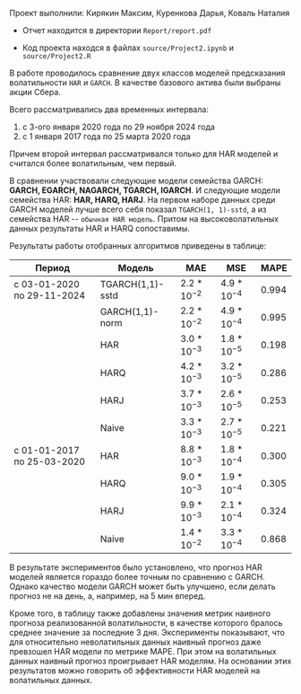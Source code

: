 Проект выполнили: Кирякин Максим, Куренкова Дарья, Коваль Наталия

* Отчет находится в директории `Report/report.pdf`

* Код проекта находся в файлах `source/Project2.ipynb` и `source/Project2.R`

В работе проводилось сравнение двух классов моделей предсказания волатильности `HAR` и `GARCH`.
В качестве базового актива были выбраны акции Сбера. 

Всего рассматривались два временных интервала:

1. с 3-ого января 2020 года по 29 ноября 2024 года
2. с 1 января 2017 года по 25 марта 2020 года

Причем второй интервал рассматривался только для HAR моделей и считался более волатильным, чем первый.

В сравнении участвовали следующие модели семейства GARCH: **GARCH, EGARCH, NAGARCH, TGARCH, IGARCH**. И следующие модели семейства HAR: **HAR, HARQ, HARJ**.
На первом наборе данных среди GARCH моделей лучше всего себя показал `TGARCH(1, 1)-sstd`, а из семейства HAR -- `обычная HAR модель`.
Притом на высоковолатильных данных результаты HAR и HARQ сопоставимы.

Результаты работы отобранных алгоритмов приведены в таблице:

| Период                     | Модель           |   MAE              | MSE             | MAPE  |
|----------------------------|------------------|--------------------|-----------------|-------|
| c 03-01-2020 по 29-11-2024 | TGARCH(1,1)-sstd | $2.2 * 10^{-2}$    | $4.9 * 10^{-4}$ | 0.994 |
|                            | GARCH(1,1)-norm  | $2.2 * 10^{-2}$    | $4.9 * 10^{-4}$ | 0.995 |
|                            | HAR              | $3.0 * 10^{-3}$    | $1.8 * 10^{-5}$ | 0.198 |
|                            | HARQ             | $4.2 * 10^{-3}$    | $3.2 * 10^{-5}$ | 0.286 |
|                            | HARJ             | $3.7 * 10^{-3}$    | $2.6 * 10^{-5}$ | 0.253 |
|                            | Naive            | $3.3 * 10^{-3}$    | $2.7 * 10^{-5}$ | 0.221 |
| c 01-01-2017 по 25-03-2020 | HAR              | $8.8 * 10^{-3}$    | $1.8 * 10^{-4}$ | 0.300 |
|                            | HARQ             | $9.0 * 10^{-3}$    | $1.9 * 10^{-4}$ | 0.305 |
|                            | HARJ             | $9.9 * 10^{-3}$    | $2.1 * 10^{-4}$ | 0.324 |
|                            | Naive            | $1.4 * 10^{-2}$    | $3.3 * 10^{-4}$ | 0.868 |


В результате экспериментов было установлено, что прогноз HAR моделей является гораздо более точным по сравнению с GARCH.
Однако качество модели GARCH может быть улучшено, если делать прогноз не на день, а, например, на 5 мин вперед.

Кроме того, в таблицу также добавлены значения метрик наивного прогноза реализованной волатильности, в качестве которого бралось среднее значение за последние 3 дня.
Эксперименты показывают, что для относительно неволатильных данных наивный прогноз даже превзошел HAR модели по метрике MAPE.
При этом на волатильных данных наивный прогноз проигрывает HAR моделям.
На основании этих результатов можно говорить об эффективности HAR моделей на волатильных данных.
